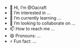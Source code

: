 - 👋 Hi, I’m @Oacraft
- 👀 I’m interested in ...
- 🌱 I’m currently learning ...
- 💞️ I’m looking to collaborate on ...
- 📫 How to reach me ...
- 😄 Pronouns: ...
- ⚡ Fun fact: ...

<!---
Oacraft/Oacraft is a ✨ special ✨ repository because its `README.md` (this file) appears on your GitHub profile.
You can click the Preview link to take a look at your changes.
--->
